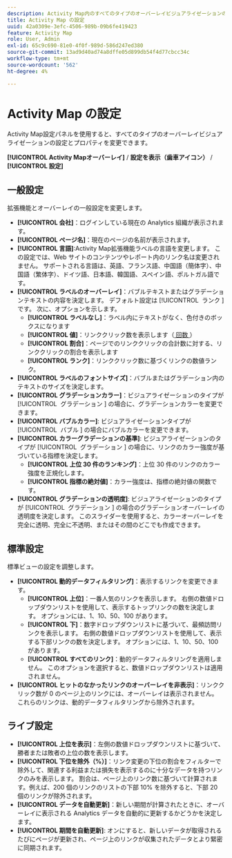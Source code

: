 ```yaml
---
description: Activity Map内のすべてのタイプのオーバーレイビジュアライゼーションの設定とプロパティを変更します。
title: Activity Map の設定
uuid: 42a0309e-3efc-4506-989b-09b6fe419423
feature: Activity Map
role: User, Admin
exl-id: 65c9c690-81e0-4f0f-989d-586d247ed380
source-git-commit: 13ad9d40ad74a8dffe05d899db54f4d77cbcc34c
workflow-type: tm+mt
source-wordcount: '562'
ht-degree: 4%

---
```


# Activity Map の設定

Activity Map設定パネルを使用すると、すべてのタイプのオーバーレイビジュアライゼーションの設定とプロパティを変更できます。

**[!UICONTROL Activity Mapオーバーレイ]** / **設定を表示（歯車アイコン）** / **[!UICONTROL 設定]**

## 一般設定

拡張機能とオーバーレイの一般設定を変更します。

* **[!UICONTROL 会社]**：ログインしている現在の Analytics 組織が表示されます。
* **[!UICONTROL ページ名]**：現在のページの名前が表示されます。
* **[!UICONTROL 言語]**:Activity Map拡張機能ラベルの言語を変更します。 この設定では、Web サイトのコンテンツやレポート内のリンク名は変更されません。 サポートされる言語は、英語、フランス語、中国語（簡体字）、中国語（繁体字）、ドイツ語、日本語、韓国語、スペイン語、ポルトガル語です。
* **[!UICONTROL ラベルのオーバーレイ]**：バブルテキストまたはグラデーションテキストの内容を決定します。 デフォルト設定は [!UICONTROL &#x200B; ランク &#x200B;] です。 次に、オプションを示します。  
   * **[!UICONTROL ラベルなし]**：ラベル内にテキストがなく、色付きのボックスになります
   * **[!UICONTROL 値]**：リンククリック数を表示します（[ 回数 ](/help/components/metrics/occurrences.md)）
   * **[!UICONTROL 割合]**：ページでのリンククリックの合計数に対する、リンククリックの割合を表示します
   * **[!UICONTROL ランク]**：リンククリック数に基づくリンクの数値ランク。
* **[!UICONTROL ラベルのフォントサイズ]**：バブルまたはグラデーション内のテキストのサイズを決定します。
* **[!UICONTROL グラデーションカラー]**：ビジュアライゼーションのタイプが [!UICONTROL &#x200B; グラデーション &#x200B;] の場合に、グラデーションカラーを変更できます。
* **[!UICONTROL バブルカラー]**: ビジュアライゼーションタイプが [!UICONTROL &#x200B; バブル &#x200B;] の場合にバブルカラーを変更できます。
* **[!UICONTROL カラーグラデーションの基準]**: ビジュアライゼーションのタイプが [!UICONTROL &#x200B; グラデーション &#x200B;] の場合に、リンクのカラー強度が基づいている指標を決定します。
   * **[!UICONTROL 上位 30 件のランキング]**：上位 30 件のリンクのカラー強度を正規化します。
   * **[!UICONTROL 指標の絶対値]**：カラー強度は、指標の絶対値の関数です。
* **[!UICONTROL グラデーションの透明度]**: ビジュアライゼーションのタイプが [!UICONTROL &#x200B; グラデーション &#x200B;] の場合のグラデーションオーバーレイの透明度を決定します。 このスライダーを使用すると、カラーオーバーレイを完全に透明、完全に不透明、またはその間のどこでも作成できます。

## 標準設定

標準ビューの設定を調整します。

* **[!UICONTROL 動的データフィルタリング]**：表示するリンクを変更できます。
   * **[!UICONTROL 上位]**：一番人気のリンクを表示します。 右側の数値ドロップダウンリストを使用して、表示するトップリンクの数を決定します。 オプションには、1、10、50、100 があります。
   * **[!UICONTROL 下]**：数字ドロップダウンリストに基づいて、最頻訪問リンクを表示します。 右側の数値ドロップダウンリストを使用して、表示する下部リンクの数を決定します。 オプションには、1、10、50、100 があります。
   * **[!UICONTROL すべてのリンク]**：動的データフィルタリングを適用しません。 このオプションを選択すると、数値ドロップダウンリストは適用されません。
* **[!UICONTROL ヒットのなかったリンクのオーバーレイを非表示]**：リンククリック数が 0 のページ上のリンクには、オーバーレイは表示されません。 これらのリンクは、動的データフィルタリングから除外されます。

## ライブ設定

* **[!UICONTROL 上位を表示]**：左側の数値ドロップダウンリストに基づいて、勝者または敗者の上位の数を表示します。
* **[!UICONTROL 下位を除外（%）]**：リンク変更の下位の割合をフィルターで除外して、関連する利益または損失を表示するのに十分なデータを持つリンクのみを表示します。 割合は、ページ上のリンク数に基づいて計算されます。例えば、200 個のリンクのリストの下部 10% を除外すると、下部 20 個のリンクが除外されます。
* **[!UICONTROL データを自動更新]**：新しい期間が計算されたときに、オーバーレイに表示される Analytics データを自動的に更新するかどうかを決定します。
* **[!UICONTROL 期間を自動更新]**: オンにすると、新しいデータが取得されるたびにページが更新され、ページ上のリンクが収集されたデータとより緊密に同期されます。

